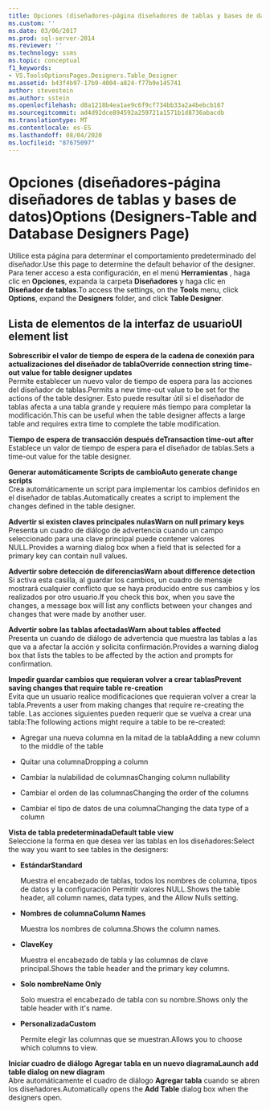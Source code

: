 ```yaml
---
title: Opciones (diseñadores-página diseñadores de tablas y bases de datos) | Microsoft Docs
ms.custom: ''
ms.date: 03/06/2017
ms.prod: sql-server-2014
ms.reviewer: ''
ms.technology: ssms
ms.topic: conceptual
f1_keywords:
- VS.ToolsOptionsPages.Designers.Table_Designer
ms.assetid: b43f4b97-17b9-4004-a824-f77b9e145741
author: stevestein
ms.author: sstein
ms.openlocfilehash: d8a1218b4ea1ae9c6f9cf734bb33a2a4bebcb167
ms.sourcegitcommit: ad4d92dce894592a259721a1571b1d8736abacdb
ms.translationtype: MT
ms.contentlocale: es-ES
ms.lasthandoff: 08/04/2020
ms.locfileid: "87675097"
---
```

# <a name="options-designers-table-and-database-designers-page"></a><span data-ttu-id="8e5b2-102">Opciones (diseñadores-página diseñadores de tablas y bases de datos)</span><span class="sxs-lookup"><span data-stu-id="8e5b2-102">Options (Designers-Table and Database Designers Page)</span></span>
  <span data-ttu-id="8e5b2-103">Utilice esta página para determinar el comportamiento predeterminado del diseñador.</span><span class="sxs-lookup"><span data-stu-id="8e5b2-103">Use this page to determine the default behavior of the designer.</span></span> <span data-ttu-id="8e5b2-104">Para tener acceso a esta configuración, en el menú **Herramientas** , haga clic en **Opciones**, expanda la carpeta **Diseñadores** y haga clic en **Diseñador de tablas**.</span><span class="sxs-lookup"><span data-stu-id="8e5b2-104">To access the settings, on the **Tools** menu, click **Options**, expand the **Designers** folder, and click **Table Designer**.</span></span>  
  
## <a name="ui-element-list"></a><span data-ttu-id="8e5b2-105">Lista de elementos de la interfaz de usuario</span><span class="sxs-lookup"><span data-stu-id="8e5b2-105">UI element list</span></span>  
 <span data-ttu-id="8e5b2-106">**Sobrescribir el valor de tiempo de espera de la cadena de conexión para actualizaciones del diseñador de tabla**</span><span class="sxs-lookup"><span data-stu-id="8e5b2-106">**Override connection string time-out value for table designer updates**</span></span>  
 <span data-ttu-id="8e5b2-107">Permite establecer un nuevo valor de tiempo de espera para las acciones del diseñador de tablas.</span><span class="sxs-lookup"><span data-stu-id="8e5b2-107">Permits a new time-out value to be set for the actions of the table designer.</span></span> <span data-ttu-id="8e5b2-108">Esto puede resultar útil si el diseñador de tablas afecta a una tabla grande y requiere más tiempo para completar la modificación.</span><span class="sxs-lookup"><span data-stu-id="8e5b2-108">This can be useful when the table designer affects a large table and requires extra time to complete the table modification.</span></span>  
  
 <span data-ttu-id="8e5b2-109">**Tiempo de espera de transacción después de**</span><span class="sxs-lookup"><span data-stu-id="8e5b2-109">**Transaction time-out after**</span></span>  
 <span data-ttu-id="8e5b2-110">Establece un valor de tiempo de espera para el diseñador de tablas.</span><span class="sxs-lookup"><span data-stu-id="8e5b2-110">Sets a time-out value for the table designer.</span></span>  
  
 <span data-ttu-id="8e5b2-111">**Generar automáticamente Scripts de cambio**</span><span class="sxs-lookup"><span data-stu-id="8e5b2-111">**Auto generate change scripts**</span></span>  
 <span data-ttu-id="8e5b2-112">Crea automáticamente un script para implementar los cambios definidos en el diseñador de tablas.</span><span class="sxs-lookup"><span data-stu-id="8e5b2-112">Automatically creates a script to implement the changes defined in the table designer.</span></span>  
  
 <span data-ttu-id="8e5b2-113">**Advertir si existen claves principales nulas**</span><span class="sxs-lookup"><span data-stu-id="8e5b2-113">**Warn on null primary keys**</span></span>  
 <span data-ttu-id="8e5b2-114">Presenta un cuadro de diálogo de advertencia cuando un campo seleccionado para una clave principal puede contener valores NULL.</span><span class="sxs-lookup"><span data-stu-id="8e5b2-114">Provides a warning dialog box when a field that is selected for a primary key can contain null values.</span></span>  
  
 <span data-ttu-id="8e5b2-115">**Advertir sobre detección de diferencias**</span><span class="sxs-lookup"><span data-stu-id="8e5b2-115">**Warn about difference detection**</span></span>  
 <span data-ttu-id="8e5b2-116">Si activa esta casilla, al guardar los cambios, un cuadro de mensaje mostrará cualquier conflicto que se haya producido entre sus cambios y los realizados por otro usuario.</span><span class="sxs-lookup"><span data-stu-id="8e5b2-116">If you check this box, when you save the changes, a message box will list any conflicts between your changes and changes that were made by another user.</span></span>  
  
 <span data-ttu-id="8e5b2-117">**Advertir sobre las tablas afectadas**</span><span class="sxs-lookup"><span data-stu-id="8e5b2-117">**Warn about tables affected**</span></span>  
 <span data-ttu-id="8e5b2-118">Presenta un cuando de diálogo de advertencia que muestra las tablas a las que va a afectar la acción y solicita confirmación.</span><span class="sxs-lookup"><span data-stu-id="8e5b2-118">Provides a warning dialog box that lists the tables to be affected by the action and prompts for confirmation.</span></span>  
  
 <span data-ttu-id="8e5b2-119">**Impedir guardar cambios que requieran volver a crear tablas**</span><span class="sxs-lookup"><span data-stu-id="8e5b2-119">**Prevent saving changes that require table re-creation**</span></span>  
 <span data-ttu-id="8e5b2-120">Evita que un usuario realice modificaciones que requieran volver a crear la tabla.</span><span class="sxs-lookup"><span data-stu-id="8e5b2-120">Prevents a user from making changes that require re-creating the table.</span></span> <span data-ttu-id="8e5b2-121">Las acciones siguientes pueden requerir que se vuelva a crear una tabla:</span><span class="sxs-lookup"><span data-stu-id="8e5b2-121">The following actions might require a table to be re-created:</span></span>  
  
-   <span data-ttu-id="8e5b2-122">Agregar una nueva columna en la mitad de la tabla</span><span class="sxs-lookup"><span data-stu-id="8e5b2-122">Adding a new column to the middle of the table</span></span>  
  
-   <span data-ttu-id="8e5b2-123">Quitar una columna</span><span class="sxs-lookup"><span data-stu-id="8e5b2-123">Dropping a column</span></span>  
  
-   <span data-ttu-id="8e5b2-124">Cambiar la nulabilidad de columnas</span><span class="sxs-lookup"><span data-stu-id="8e5b2-124">Changing column nullability</span></span>  
  
-   <span data-ttu-id="8e5b2-125">Cambiar el orden de las columnas</span><span class="sxs-lookup"><span data-stu-id="8e5b2-125">Changing the order of the columns</span></span>  
  
-   <span data-ttu-id="8e5b2-126">Cambiar el tipo de datos de una columna</span><span class="sxs-lookup"><span data-stu-id="8e5b2-126">Changing the data type of a column</span></span>  
  
 <span data-ttu-id="8e5b2-127">**Vista de tabla predeterminada**</span><span class="sxs-lookup"><span data-stu-id="8e5b2-127">**Default table view**</span></span>  
 <span data-ttu-id="8e5b2-128">Seleccione la forma en que desea ver las tablas en los diseñadores:</span><span class="sxs-lookup"><span data-stu-id="8e5b2-128">Select the way you want to see tables in the designers:</span></span>  
  
-   <span data-ttu-id="8e5b2-129">**Estándar**</span><span class="sxs-lookup"><span data-stu-id="8e5b2-129">**Standard**</span></span>  
  
     <span data-ttu-id="8e5b2-130">Muestra el encabezado de tablas, todos los nombres de columna, tipos de datos y la configuración Permitir valores NULL.</span><span class="sxs-lookup"><span data-stu-id="8e5b2-130">Shows the table header, all column names, data types, and the Allow Nulls setting.</span></span>  
  
-   <span data-ttu-id="8e5b2-131">**Nombres de columna**</span><span class="sxs-lookup"><span data-stu-id="8e5b2-131">**Column Names**</span></span>  
  
     <span data-ttu-id="8e5b2-132">Muestra los nombres de columna.</span><span class="sxs-lookup"><span data-stu-id="8e5b2-132">Shows the column names.</span></span>  
  
-   <span data-ttu-id="8e5b2-133">**Clave**</span><span class="sxs-lookup"><span data-stu-id="8e5b2-133">**Key**</span></span>  
  
     <span data-ttu-id="8e5b2-134">Muestra el encabezado de tabla y las columnas de clave principal.</span><span class="sxs-lookup"><span data-stu-id="8e5b2-134">Shows the table header and the primary key columns.</span></span>  
  
-   <span data-ttu-id="8e5b2-135">**Solo nombre**</span><span class="sxs-lookup"><span data-stu-id="8e5b2-135">**Name Only**</span></span>  
  
     <span data-ttu-id="8e5b2-136">Solo muestra el encabezado de tabla con su nombre.</span><span class="sxs-lookup"><span data-stu-id="8e5b2-136">Shows only the table header with it's name.</span></span>  
  
-   <span data-ttu-id="8e5b2-137">**Personalizada**</span><span class="sxs-lookup"><span data-stu-id="8e5b2-137">**Custom**</span></span>  
  
     <span data-ttu-id="8e5b2-138">Permite elegir las columnas que se muestran.</span><span class="sxs-lookup"><span data-stu-id="8e5b2-138">Allows you to choose which columns to view.</span></span>  
  
 <span data-ttu-id="8e5b2-139">**Iniciar cuadro de diálogo Agregar tabla en un nuevo diagrama**</span><span class="sxs-lookup"><span data-stu-id="8e5b2-139">**Launch add table dialog on new diagram**</span></span>  
 <span data-ttu-id="8e5b2-140">Abre automáticamente el cuadro de diálogo **Agregar tabla** cuando se abren los diseñadores.</span><span class="sxs-lookup"><span data-stu-id="8e5b2-140">Automatically opens the **Add Table** dialog box when the designers open.</span></span>  
  
  
